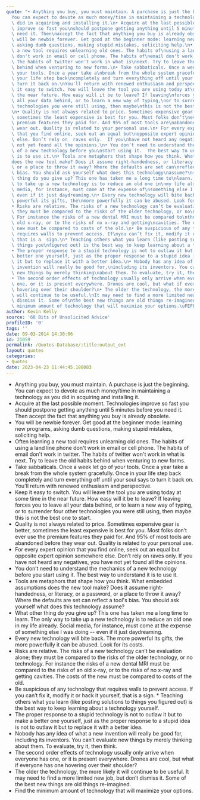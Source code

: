 ```yaml
---
quote: "• Anything you buy, you must maintain. A purchase is just the beginning.\n\
  You can expect to devote as much money/time in maintaining a technology as\nyou\
  \ did in acquiring and installing it.\n• Acquire at the last possible moment. Technologies\
  \ improve so fast you\nshould postpone getting anything until 5 minutes before you\
  \ need it. Then\naccept the fact that anything you buy is already obsolete.\n• You\
  \ will be newbie forever. Get good at the beginner mode: learning new\nprograms,\
  \ asking dumb questions, making stupid mistakes, soliciting help.\n• Often learning\
  \ a new tool requires unlearning old ones. The habits of\nusing a land line phone\
  \ don't work in email or cell phone. The habits of\nemail don't work in twitter.\
  \ The habits of twitter won't work in what is\nnext. Try to leave the old habits\
  \ behind when venturing to new forms.\n• Take sabbaticals. Once a week let go of\
  \ your tools. Once a year take a\nbreak from the whole system gracefully. Once in\
  \ your life step back\ncompletely and turn everything off until your soul says to\
  \ turn it back on.\nYou'll return with renewed enthusiasm and perspective.\n• Keep\
  \ it easy to switch. You will leave the tool you are using today at\nsome time in\
  \ the near future. How easy will it be to leave? If leaving\nforces you to leave\
  \ all your data behind, or to learn a new way of typing,\nor to surrender four other\
  \ technologies you were still using, then maybe\nthis is not the best one to start.\n\
  \n• Quality is not always related to price. Sometimes expensive gear is\nbetter,\
  \ sometimes the least expensive is best for you. Most folks don’t\never use the\
  \ premium features they paid for. And 95% of most tools are\nabandonded before they\
  \ wear out. Quality is related to your personal use.\n• For every expert opinion\
  \ that you find online, seek out an equal but\nopposite expert opinion somewhere\
  \ else. Don’t rely on  raves only.  If you\nhave not heard any negatives, you have\
  \ not yet found all the opinions.\n• You don’t need to understand the mechanics\
  \ of a new technology before you\nstart using it.  The best way to understand it\
  \ is to use it.\n• Tools are metaphors that shape how you think. What embedded assumptions\n\
  does the new tool make? Does it assume right-handedness, or literacy, or a\npassword,\
  \ or a place to throw it away? Where the defaults are set can\nreflect a tool's\
  \ bias. You should ask yourself what does this technology\nassume?\n• What other\
  \ thing do you give up? This one has taken me a long time to\nlearn. The only way\
  \ to take up a new technology is to reduce an old one in\nmy life already. Social\
  \ media, for instance, must come at the expense of\nsomething else I was doing --\
  \ even if it just daydreaming.\n• Every new technology will bite back. The more\
  \ powerful its gifts, the\nmore powerfully it can be abused. Look for its costs.\n\
  • Risks are relative. The risks of a new technology can’t be evaluation\nalone;\
  \ they must be compared to the risks of the older technology, or no\ntechnology.\
  \ For instance the risks of a new dental MRI must be compared to\nthe risks of an\
  \ old x-ray, or to the risks of no x-ray and getting\ncavities. The costs of the\
  \ new must be compared to costs of the old.\n• Be suspicious of any technology that\
  \ requires walls to prevent access. If\nyou can’t fix it, modify it or hack it yourself,\
  \ that is a  sign.\n* Teaching others what you learn (like posting solutions to\
  \ things you\nfigured out) is the best way to keep learning about a technology yourself.\n\
  • The proper response to a stupid technology is not to outlaw it but to\nmake a\
  \ better one yourself, just as the proper response to a stupid idea is\nnot to outlaw\
  \ it but to replace it with a better idea.\n• Nobody has any idea of what a new\
  \ invention will really be good for,\nincluding its inventors. You can’t evaluate\
  \ new things by merely thinking\nabout them. To evaluate, try it, then think.\n\
  • The second order effects of technology usually only arrive when everyone\nhas\
  \ one, or it is present everywhere. Drones are cool, but what if everyone\nhas one\
  \ hovering over their shoulder?\n• The older the technology, the more likely it\
  \ will continue to be useful.\nIt may need to find a more limited new job, but don’t\
  \ dismiss it. Some of\nthe best new things are old things re-imagined.\n• Find the\
  \ minimum amount of technology that will maximize your options.\uFEFF"
author: Kevin Kelly
source: '68 Bits of Unsolicited Advice'
profileID: '0'
tags: ''
date: 09-03-2014 14:30:06
id: 21059
permalink: /Quotes-Database/:title:output_ext
layout: quotes
categories:
- Quotes
date: 2023-04-23 11:44:45.180083
---
```

* Anything you buy, you must maintain. A purchase is just the beginning. You can expect to devote as much money/time in maintaining a technology as you did in acquiring and installing it.
* Acquire at the last possible moment. Technologies improve so fast you should postpone getting anything until 5 minutes before you need it. Then accept the fact that anything you buy is already obsolete.
* You will be newbie forever. Get good at the beginner mode: learning new programs, asking dumb questions, making stupid mistakes, soliciting help.
* Often learning a new tool requires unlearning old ones. The habits of using a land line phone don't work in email or cell phone. The habits of email don't work in twitter. The habits of twitter won't work in what is next. Try to leave the old habits behind when venturing to new forms.
* Take sabbaticals. Once a week let go of your tools. Once a year take a break from the whole system gracefully. Once in your life step back completely and turn everything off until your soul says to turn it back on. You'll return with renewed enthusiasm and perspective.
* Keep it easy to switch. You will leave the tool you are using today at some time in the near future. How easy will it be to leave? If leaving forces you to leave all your data behind, or to learn a new way of typing, or to surrender four other technologies you were still using, then maybe this is not the best one to start. 
* Quality is not always related to price. Sometimes expensive gear is better, sometimes the least expensive is best for you. Most folks don’t ever use the premium features they paid for. And 95% of most tools are abandoned before they wear out. Quality is related to your personal use.
* For every expert opinion that you find online, seek out an equal but opposite expert opinion somewhere else. Don’t rely on raves only. If you have not heard any negatives, you have not yet found all the opinions.
* You don’t need to understand the mechanics of a new technology before you start using it. The best way to understand it is to use it.
* Tools are metaphors that shape how you think. What embedded assumptions does the new tool make? Does it assume right-handedness, or literacy, or a password, or a place to throw it away? Where the defaults are set can reflect a tool's bias. You should ask yourself what does this technology assume?
* What other thing do you give up? This one has taken me a long time to learn. The only way to take up a new technology is to reduce an old one in my life already. Social media, for instance, must come at the expense of something else I was doing -- even if it just daydreaming.
* Every new technology will bite back. The more powerful its gifts, the more powerfully it can be abused. Look for its costs. 
* Risks are relative. The risks of a new technology can’t be evaluation alone; they must be compared to the risks of the older technology, or no technology. For instance the risks of a new dental MRI must be compared to the risks of an old x-ray, or to the risks of no x-ray and getting cavities. The costs of the new must be compared to costs of the old.
* Be suspicious of any technology that requires walls to prevent access. If you can’t fix it, modify it or hack it yourself, that is a sign. * Teaching others what you learn (like posting solutions to things you figured out) is the best way to keep learning about a technology yourself.
* The proper response to a stupid technology is not to outlaw it but to make a better one yourself, just as the proper response to a stupid idea is not to outlaw it but to replace it with a better idea.
* Nobody has any idea of what a new invention will really be good for, including its inventors. You can’t evaluate new things by merely thinking about them. To evaluate, try it, then think. 
* The second order effects of technology usually only arrive when everyone has one, or it is present everywhere. Drones are cool, but what if everyone has one hovering over their shoulder?
* The older the technology, the more likely it will continue to be useful. It may need to find a more limited new job, but don’t dismiss it. Some of the best new things are old things re-imagined.
* Find the minimum amount of technology that will maximize your options.